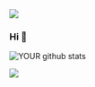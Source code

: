 <img src="https://github.com/pr2tik1/pr2tik1/blob/master/IMAGE-NAME">

### Hi 👋


![YOUR github stats](https://github-readme-stats.vercel.app/api?username=USERNAME)

[<img src="https://img.shields.io/badge/linkedin-%230077B5.svg?&style=for-the-badge&logo=linkedin&logoColor=white" />](https://www.linkedin.com/in/raphael-feitosa/) 
